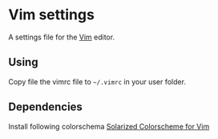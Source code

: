 # Vim settings
A settings file for the [Vim](https://www.vim.org) editor.

## Using
Copy file the vimrc file to `~/.vimrc` in your user folder.

## Dependencies
Install following colorschema [Solarized Colorscheme for Vim](https://github.com/altercation/vim-colors-solarized)
